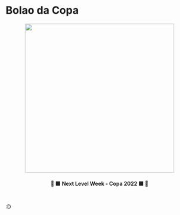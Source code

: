 # Bolao da Copa

<p align="center"> 
  <a href="https://www.rocketseat.com.br/">
    <img width="400px" src="https://media.discordapp.net/attachments/1084951017264783441/1084951190615359559/image.png?width=1064&height=599"/>
  </a> 
</p>

<h4 align="center" >🚀 🟪 Next Level Week - Copa 2022 🟪 🚀</h4>

#

<p>:D</p>

#

